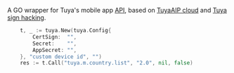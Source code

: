 A GO wrapper for Tuya's mobile app [API](https://docs.tuya.com/en/cloudapi/appAPI/index.html), based on [TuyaAIP cloud](https://github.com/TuyaAPI/cloud) and [Tuya sign hacking](https://github.com/nalajcie/tuya-sign-hacking).

```go
	t, _ := tuya.New(tuya.Config{
		CertSign:  "",
		Secret:    "",
		AppSecret: "",
	}, "custom device id", "")
	res := t.Call("tuya.m.country.list", "2.0", nil, false)
```